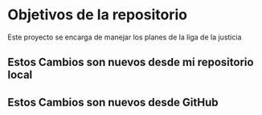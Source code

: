 # Objetivos de la repositorio

Este proyecto se encarga de manejar los planes de la liga de la justicia


## Estos Cambios son nuevos desde mi repositorio local
## Estos Cambios son nuevos desde GitHub
